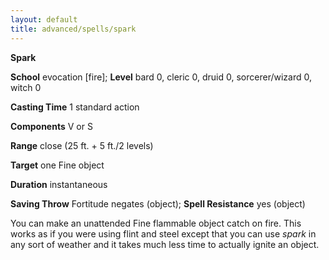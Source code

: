 ```yaml
---
layout: default
title: advanced/spells/spark
---
```

 **Spark**

**School** evocation [fire]; **Level** bard 0, cleric 0, druid 0, sorcerer/wizard 0, witch 0

**Casting Time** 1 standard action

**Components** V or S

**Range** close (25 ft. + 5 ft./2 levels)

**Target** one Fine object

**Duration** instantaneous

**Saving Throw** Fortitude negates (object); **Spell Resistance** yes (object)

You can make an unattended Fine flammable object catch on fire. This works as if you were using flint and steel except that you can use _spark_ in any sort of weather and it takes much less time to actually ignite an object.

